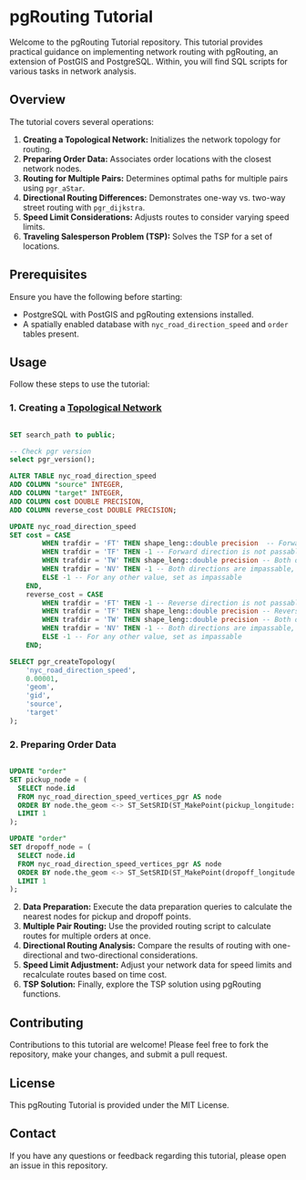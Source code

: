 # pgRouting Tutorial

Welcome to the pgRouting Tutorial repository. This tutorial provides practical guidance on implementing network routing with pgRouting, an extension of PostGIS and PostgreSQL. Within, you will find SQL scripts for various tasks in network analysis.

## Overview

The tutorial covers several operations:

1. **Creating a Topological Network:** Initializes the network topology for routing.
2. **Preparing Order Data:** Associates order locations with the closest network nodes.
3. **Routing for Multiple Pairs:** Determines optimal paths for multiple pairs using `pgr_aStar`.
4. **Directional Routing Differences:** Demonstrates one-way vs. two-way street routing with `pgr_dijkstra`.
5. **Speed Limit Considerations:** Adjusts routes to consider varying speed limits.
6. **Traveling Salesperson Problem (TSP):** Solves the TSP for a set of locations.

## Prerequisites

Ensure you have the following before starting:

- PostgreSQL with PostGIS and pgRouting extensions installed.
- A spatially enabled database with `nyc_road_direction_speed` and `order` tables present.

## Usage

Follow these steps to use the tutorial:

### 1. Creating a [Topological Network](https://docs.pgrouting.org/latest/en/pgr_createTopology.html)

```sql

SET search_path to public;

-- Check pgr version
select pgr_version();

ALTER TABLE nyc_road_direction_speed
ADD COLUMN "source" INTEGER,
ADD COLUMN "target" INTEGER,
ADD COLUMN cost DOUBLE PRECISION,
ADD COLUMN reverse_cost DOUBLE PRECISION;

UPDATE nyc_road_direction_speed
SET cost = CASE
        WHEN trafdir = 'FT' THEN shape_leng::double precision  -- Forward direction is passable, set cost as the shape_leng
        WHEN trafdir = 'TF' THEN -1 -- Forward direction is not passable, set a high cost
        WHEN trafdir = 'TW' THEN shape_leng::double precision -- Both directions are passable, set cost as the shape_leng
        WHEN trafdir = 'NV' THEN -1 -- Both directions are impassable, set a high cost
        ELSE -1 -- For any other value, set as impassable
    END,
    reverse_cost = CASE
        WHEN trafdir = 'FT' THEN -1 -- Reverse direction is not passable, set a high cost
        WHEN trafdir = 'TF' THEN shape_leng::double precision -- Reverse direction is passable, set cost as the shape_leng
        WHEN trafdir = 'TW' THEN shape_leng::double precision -- Both directions are passable, set cost as the shape_leng
        WHEN trafdir = 'NV' THEN -1 -- Both directions are impassable, set a high cost
        ELSE -1 -- For any other value, set as impassable
    END;

SELECT pgr_createTopology(
	'nyc_road_direction_speed', 
	0.00001,
	'geom',
	'gid',
	'source',
	'target'
);

```
### 2. Preparing Order Data

```sql

UPDATE "order"
SET pickup_node = (
  SELECT node.id
  FROM nyc_road_direction_speed_vertices_pgr AS node
  ORDER BY node.the_geom <-> ST_SetSRID(ST_MakePoint(pickup_longitude::double precision, pickup_latitude::double precision), 4326)
  LIMIT 1
);

UPDATE "order"
SET dropoff_node = (
  SELECT node.id
  FROM nyc_road_direction_speed_vertices_pgr AS node
  ORDER BY node.the_geom <-> ST_SetSRID(ST_MakePoint(dropoff_longitude::double precision, dropoff_latitude::double precision), 4326)
  LIMIT 1
);

```

2. **Data Preparation:** Execute the data preparation queries to calculate the nearest nodes for pickup and dropoff points.
3. **Multiple Pair Routing:** Use the provided routing script to calculate routes for multiple orders at once.
4. **Directional Routing Analysis:** Compare the results of routing with one-directional and two-directional considerations.
5. **Speed Limit Adjustment:** Adjust your network data for speed limits and recalculate routes based on time cost.
6. **TSP Solution:** Finally, explore the TSP solution using pgRouting functions.

## Contributing

Contributions to this tutorial are welcome! Please feel free to fork the repository, make your changes, and submit a pull request.

## License

This pgRouting Tutorial is provided under the MIT License.

## Contact

If you have any questions or feedback regarding this tutorial, please open an issue in this repository.

